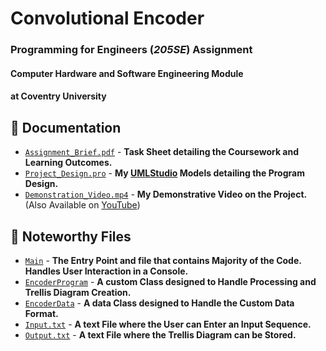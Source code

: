 # Convolutional Encoder

### Programming for Engineers (*205SE*) Assignment

#### Computer Hardware and Software Engineering Module

#### at Coventry University



## 📄 Documentation

- [`Assignment_Brief.pdf`](/Assignment_Brief.pdf) - **Task Sheet detailing the Coursework and Learning Outcomes.**
- [`Project_Design.pro`](/Project_Design.pro) - **My [UMLStudio](http://pragsoft.com/prod_umls.html) Models detailing the Program Design.**
- [`Demonstration_Video.mp4`](/Demonstration_Video.mp4) - **My Demonstrative Video on the Project.** (Also Available on [YouTube](https://youtu.be/y_3ezag_N5s))



## 📌 Noteworthy Files

- [`Main`](/Convolutional%20Encoder%20Analyser%202.0/Main.cpp) - **The Entry Point and file that contains Majority of the Code. Handles User Interaction in a Console.**
- [`EncoderProgram`](//Convolutional%20Encoder%20Analyser%202.0/EncoderProgram.cpp) - **A custom Class designed to Handle Processing and Trellis Diagram Creation.**
- [`EncoderData`](//Convolutional%20Encoder%20Analyser%202.0/EncoderData.h) - **A data Class designed to Handle the Custom Data Format.**
- [`Input.txt`](//Convolutional%20Encoder%20Analyser%202.0/Input.txt) - **A text File where the User can Enter an Input Sequence.**
- [`Output.txt`](//Convolutional%20Encoder%20Analyser%202.0/Output.txt) - **A text File where the Trellis Diagram can be Stored.**